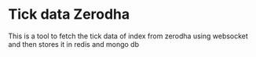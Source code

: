 # Tick data Zerodha
 This is a tool to fetch the tick data of index from zerodha using websocket and then stores it in redis and mongo db

